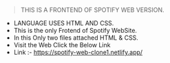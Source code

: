 >THIS IS A FRONTEND OF SPOTIFY WEB VERSION.
- LANGUAGE USES HTML AND CSS.
- This is the only Frotend of Spotify WebSite.
- In this Only two files attached HTML & CSS.
- Visit the Web Click the Below Link
- Link :- https://spotify-web-clone1.netlify.app/ 
